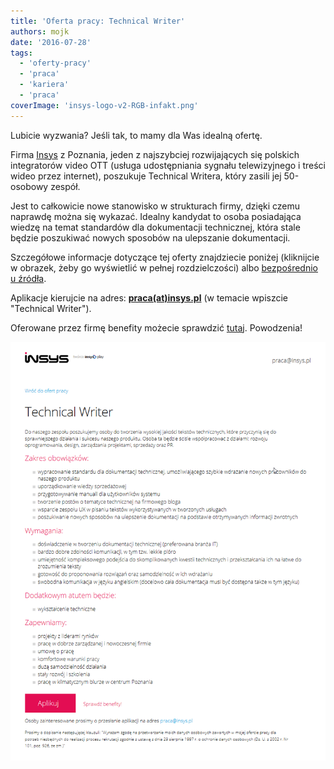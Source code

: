 ```yaml
---
title: 'Oferta pracy: Technical Writer'
authors: mojk
date: '2016-07-28'
tags:
  - 'oferty-pracy'
  - 'praca'
  - 'kariera'
  - 'praca'
coverImage: 'insys-logo-v2-RGB-infakt.png'
---
```


Lubicie wyzwania? Jeśli tak, to mamy dla Was idealną ofertę.

<!--truncate-->

Firma [Insys](http://www.insys.pl/strona-glowna) z Poznania, jeden z najszybciej
rozwijających się polskich integratorów video OTT (usługa udostępniania sygnału
telewizyjnego i treści wideo przez internet), poszukuje Technical Writera, który
zasili jej 50-osobowy zespół.

Jest to całkowicie nowe stanowisko w strukturach firmy, dzięki czemu naprawdę
można się wykazać. Idealny kandydat to osoba posiadająca wiedzę na temat
standardów dla dokumentacji technicznej, która stale będzie poszukiwać nowych
sposobów na ulepszanie dokumentacji.

Szczegółowe informacje dotyczące tej oferty znajdziecie poniżej (kliknijcie w
obrazek, żeby go wyświetlić w pełnej rozdzielczości) albo
[bezpośrednio u źródła](http://www.insys.pl/praca/technical-writer.html).

Aplikacje kierujcie na adres: [**praca(at)insys.pl**](mailto:praca@insys.pl) (w
temacie wpiszcie "Technical Writer").

Oferowane przez firmę benefity możecie sprawdzić
[tutaj](http://www.insys.pl/praca/index.html#benefit). Powodzenia!

![insys_technical_writer](images/insys_technical_writer.png)
